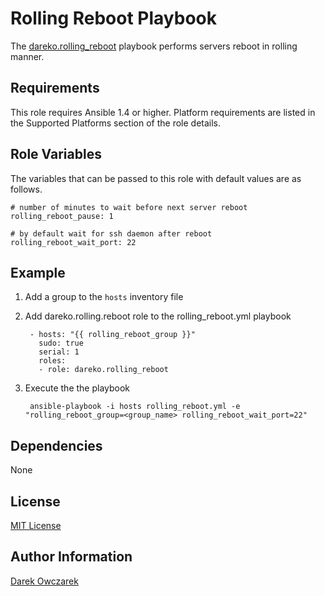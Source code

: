 Rolling Reboot Playbook
========

The [dareko.rolling_reboot](https://galaxy.ansibleworks.com/list#/roles/424) playbook performs servers reboot in rolling manner.

Requirements
------------

This role requires Ansible 1.4 or higher.
Platform requirements are listed in the Supported Platforms section of the role details.

Role Variables
--------------

The variables that can be passed to this role with default values are as follows.

    # number of minutes to wait before next server reboot
    rolling_reboot_pause: 1
    
    # by default wait for ssh daemon after reboot
    rolling_reboot_wait_port: 22

Example
-------

1. Add a group to the `hosts` inventory file

2. Add dareko.rolling.reboot role to the rolling_reboot.yml playbook

        - hosts: "{{ rolling_reboot_group }}"
          sudo: true
          serial: 1
          roles:
          - role: dareko.rolling_reboot

3. Execute the the playbook

        ansible-playbook -i hosts rolling_reboot.yml -e "rolling_reboot_group=<group_name> rolling_reboot_wait_port=22"

Dependencies
------------

None

License
-------

[MIT License](http://choosealicense.com/licenses/mit/)

Author Information
------------------

[Darek Owczarek](https://galaxy.ansibleworks.com/list#/users/1102)
